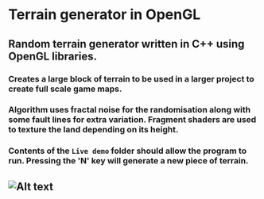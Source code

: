 # Terrain generator in OpenGL
## Random terrain generator written in C++ using OpenGL libraries.
### Creates a large block of terrain to be used in a larger project to create full scale game maps.
### Algorithm uses fractal noise for the randomisation along with some fault lines for extra variation. Fragment shaders are used to texture the land depending on its height.

### Contents of the `Live demo` folder should allow the program to run. Pressing the 'N' key will generate a new piece of terrain.
## ![Alt text](https://i.ibb.co/Tkp8d7B/Terrain-Generator.png)
